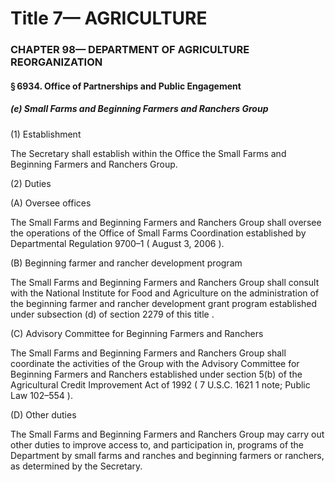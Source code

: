
# Title 7— AGRICULTURE
### CHAPTER 98— DEPARTMENT OF AGRICULTURE REORGANIZATION
#### § 6934. Office of Partnerships and Public Engagement
##### (e) Small Farms and Beginning Farmers and Ranchers Group

(1) Establishment

The Secretary shall establish within the Office the Small Farms and Beginning Farmers and Ranchers Group.

(2) Duties

(A) Oversee offices

The Small Farms and Beginning Farmers and Ranchers Group shall oversee the operations of the Office of Small Farms Coordination established by Departmental Regulation 9700–1 ( August 3, 2006 ).

(B) Beginning farmer and rancher development program

The Small Farms and Beginning Farmers and Ranchers Group shall consult with the National Institute for Food and Agriculture on the administration of the beginning farmer and rancher development grant program established under subsection (d) of section 2279 of this title .

(C) Advisory Committee for Beginning Farmers and Ranchers

The Small Farms and Beginning Farmers and Ranchers Group shall coordinate the activities of the Group with the Advisory Committee for Beginning Farmers and Ranchers established under section 5(b) of the Agricultural Credit Improvement Act of 1992 ( 7 U.S.C. 1621 1 note; Public Law 102–554 ).

(D) Other duties

The Small Farms and Beginning Farmers and Ranchers Group may carry out other duties to improve access to, and participation in, programs of the Department by small farms and ranches and beginning farmers or ranchers, as determined by the Secretary.
